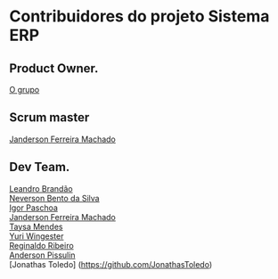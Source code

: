 # Contribuidores do projeto Sistema ERP
## Product Owner.
[O grupo](https://www.facebook.com/groups/1318495538253871/)

## Scrum master
[Janderson Ferreira Machado](https://github.com/developmentlibrary)

## Dev Team.
[Leandro Brandão](https://github.com/LeandroMeuGitHub) <br>
[Neverson Bento da Silva](https://github.com/Dersaun)<br>
[Igor Paschoa](https://github.com/igorpaschoa)<br>
[Janderson Ferreira Machado](https://github.com/developmentlibrary)<br>
[Taysa Mendes](https://github.com/taysamendes)<br>
[Yuri Wingester](https://github.com/rabbitmz)<br>
[Reginaldo Ribeiro](https://github.com/drahko)<br>
[Anderson Pissulin](https://github.com/pissulin)<br>
[Jonathas Toledo] (https://github.com/JonathasToledo) <br>

